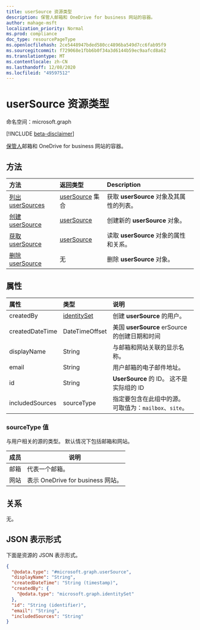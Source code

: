 ```yaml
---
title: userSource 资源类型
description: 保管人邮箱和 OneDrive for business 网站的容器。
author: mahage-msft
localization_priority: Normal
ms.prod: compliance
doc_type: resourcePageType
ms.openlocfilehash: 2ce5448947bded580cc4896ba549d7cc6fab95f9
ms.sourcegitcommit: f729068e1fbb6b0f34a3d6144b59ec9aafcd8a62
ms.translationtype: MT
ms.contentlocale: zh-CN
ms.lasthandoff: 12/08/2020
ms.locfileid: "49597512"
---
```

# <a name="usersource-resource-type"></a>userSource 资源类型

命名空间：microsoft.graph

[!INCLUDE [beta-disclaimer](../../includes/beta-disclaimer.md)]

[保管人](custodian.md)邮箱和 OneDrive for business 网站的容器。

## <a name="methods"></a>方法

|方法|返回类型|Description|
|:---|:---|:---|
|[列出 userSources](../api/custodian-list-usersources.md)|[userSource](../resources/usersource.md) 集合|获取 **userSource** 对象及其属性的列表。|
|[创建 userSource](../api/custodian-post-usersources.md)|[userSource](../resources/usersource.md)|创建新的 **userSource** 对象。|
|[获取 userSource](../api/usersource-get.md)|[userSource](../resources/usersource.md)|读取 **userSource** 对象的属性和关系。|
|[删除 userSource](../api/usersource-delete.md)|无|删除 **userSource** 对象。|

## <a name="properties"></a>属性

|属性|类型|说明|
|:---|:---|:---|
|createdBy|[identitySet](../resources/identityset.md)|创建 **userSource** 的用户。|
|createdDateTime|DateTimeOffset|美国 **userSource** erSource 的创建日期和时间|
|displayName|String|与邮箱和网站关联的显示名称。|
|email|String|用户邮箱的电子邮件地址。|
|id|String|**UserSource** 的 ID。 这不是实际组的 ID|
|includedSources|sourceType|指定要包含在此组中的源。 可取值为：`mailbox`、`site`。|

### <a name="sourcetype-values"></a>sourceType 值

与用户相关的源的类型。 默认情况下包括邮箱和网站。

|成员|说明|
|:----|-----------|
|邮箱|代表一个邮箱。|
|网站|表示 OneDrive for business 网站。|

## <a name="relationships"></a>关系

无。

## <a name="json-representation"></a>JSON 表示形式

下面是资源的 JSON 表示形式。
<!-- {
  "blockType": "resource",
  "keyProperty": "id",
  "@odata.type": "microsoft.graph.userSource",
  "baseType": "microsoft.graph.dataSource",
  "openType": false
}
-->

``` json
{
  "@odata.type": "#microsoft.graph.userSource",
  "displayName": "String",
  "createdDateTime": "String (timestamp)",
  "createdBy": {
    "@odata.type": "microsoft.graph.identitySet"
  },
  "id": "String (identifier)",
  "email": "String",
  "includedSources": "String"
}
```
